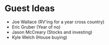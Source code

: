 # Guest Ideas

* Joe Wallace (RV'ing for a year cross country)
* Eric Gruber (Year of no)
* Jason McCreary (Stocks and investing)
* Kyle Welch (House buying)
